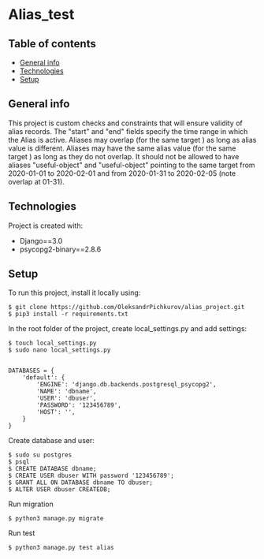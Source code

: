 # Alias_test
## Table of contents
* [General info](#general-info)
* [Technologies](#technologies)
* [Setup](#setup)

## General info
This project is custom checks and constraints that will ensure validity of alias records. 
The "start" and "end" fields specify the time range in which the Alias is active.
Aliases may overlap (for the same target​ ) as long as alias​ value is different.
Aliases may have the same alias​ value (for the same target​ ) as long as they do not overlap.
It should not be allowed to have aliases
"useful-object" and "useful-object" pointing to the same target​ from 2020-01-01​ to 2020-02-01
and from 2020-01-31​ to 2020-02-05​ (note overlap at 01-31​ ).
	
## Technologies
Project is created with:
* Django==3.0
* psycopg2-binary==2.8.6


	
## Setup
To run this project, install it locally using:

```
$ git clone https://github.com/OleksandrPichkurov/alias_project.git
$ pip3 install -r requirements.txt
```
In the root folder of the project, create local_settings.py and add settings:
```
$ touch local_settings.py
$ sudo nano local_settings.py


DATABASES = {
    'default': {
        'ENGINE': 'django.db.backends.postgresql_psycopg2',
        'NAME': 'dbname',
        'USER': 'dbuser',
        'PASSWORD': '123456789',
        'HOST': '',
    }
}

```
Create database and user:
```
$ sudo su postgres
$ psql
$ CREATE DATABASE dbname;
$ CREATE USER dbuser WITH password '123456789';
$ GRANT ALL ON DATABASE dbname TO dbuser;
$ ALTER USER dbuser CREATEDB;
```
Run migration
```
$ python3 manage.py migrate
```
Run test
```
$ python3 manage.py test alias
```
